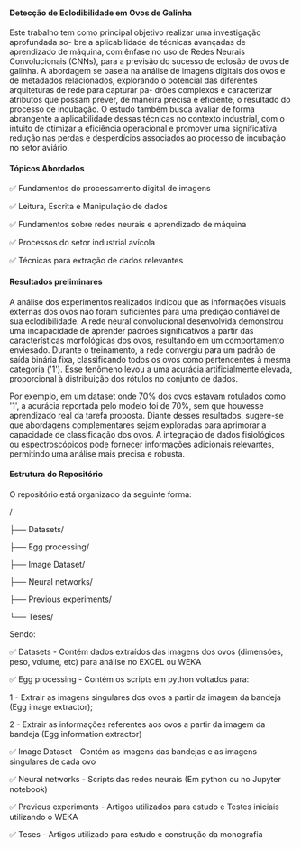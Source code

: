 #### Detecção de Eclodibilidade em Ovos de Galinha

  Este trabalho tem como principal objetivo realizar uma investigação aprofundada so-
bre a aplicabilidade de técnicas avançadas de aprendizado de máquina, com ênfase no uso
de Redes Neurais Convolucionais (CNNs), para a previsão do sucesso de eclosão de ovos
de galinha. A abordagem se baseia na análise de imagens digitais dos ovos e de metadados
relacionados, explorando o potencial das diferentes arquiteturas de rede para capturar pa-
drões complexos e caracterizar atributos que possam prever, de maneira precisa e eficiente,
o resultado do processo de incubação.
  O estudo também busca avaliar de forma abrangente a aplicabilidade dessas técnicas
no contexto industrial, com o intuito de otimizar a eficiência operacional e promover
uma significativa redução nas perdas e desperdícios associados ao processo de incubação
no setor aviário.

#### Tópicos Abordados

✅ Fundamentos do processamento digital de imagens

✅ Leitura, Escrita e Manipulação de dados 

✅ Fundamentos sobre redes neurais e aprendizado de máquina

✅ Processos do setor industrial avícola

✅ Técnicas para extração de dados relevantes

#### Resultados preliminares

A análise dos experimentos realizados indicou que as informações visuais externas dos ovos não foram suficientes para uma predição confiável de sua eclodibilidade. 
A rede neural convolucional desenvolvida demonstrou uma incapacidade de aprender padrões significativos a partir das características morfológicas dos ovos, resultando em um comportamento enviesado. 
Durante o treinamento, a rede convergiu para um padrão de saída binária fixa, classificando todos os ovos como pertencentes à mesma categoria ('1'). 
Esse fenômeno levou a uma acurácia artificialmente elevada, proporcional à distribuição dos rótulos no conjunto de dados. 

Por exemplo, em um dataset onde 70% dos ovos estavam rotulados como '1', a acurácia reportada pelo modelo foi de 70%, sem que houvesse aprendizado real da tarefa proposta.
Diante desses resultados, sugere-se que abordagens complementares sejam exploradas para aprimorar a capacidade de classificação dos ovos. 
A integração de dados fisiológicos ou espectroscópicos pode fornecer informações adicionais relevantes, permitindo uma análise mais precisa e robusta.

#### Estrutura do Repositório

O repositório está organizado da seguinte forma:

/

├── Datasets/

├── Egg processing/

├── Image Dataset/

├── Neural networks/

├── Previous experiments/ 

└── Teses/

Sendo:

✅ Datasets - Contém dados extraídos das imagens dos ovos (dimensões, peso, volume, etc) para análise no EXCEL ou WEKA 

✅ Egg processing - Contém os scripts em python voltados para: 

  1 - Extrair as imagens singulares dos ovos a partir da imagem da bandeja (Egg image extractor);  
  
  2 - Extrair as informações referentes aos ovos a partir da imagem da bandeja (Egg information extractor)
  
✅ Image Dataset - Contém as imagens das bandejas e as imagens singulares de cada ovo 

✅ Neural networks - Scripts das redes neurais (Em python ou no Jupyter notebook)

✅ Previous experiments - Artigos utilizados para estudo e Testes iniciais utilizando o WEKA
 
✅ Teses - Artigos utilizado para estudo e construção da monografia



